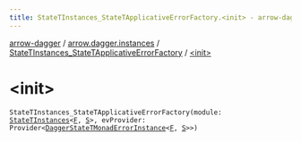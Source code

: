 ```yaml
---
title: StateTInstances_StateTApplicativeErrorFactory.<init> - arrow-dagger
---
```


[arrow-dagger](../../index.html) / [arrow.dagger.instances](../index.html) / [StateTInstances_StateTApplicativeErrorFactory](index.html) / [&lt;init&gt;](./-init-.html)

# &lt;init&gt;

`StateTInstances_StateTApplicativeErrorFactory(module: `[`StateTInstances`](../-state-t-instances/index.html)`<`[`F`](index.html#F)`, `[`S`](index.html#S)`>, evProvider: Provider<`[`DaggerStateTMonadErrorInstance`](../-dagger-state-t-monad-error-instance/index.html)`<`[`F`](index.html#F)`, `[`S`](index.html#S)`>>)`
